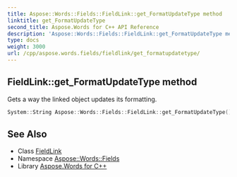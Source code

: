 ```yaml
---
title: Aspose::Words::Fields::FieldLink::get_FormatUpdateType method
linktitle: get_FormatUpdateType
second_title: Aspose.Words for C++ API Reference
description: 'Aspose::Words::Fields::FieldLink::get_FormatUpdateType method. Gets a way the linked object updates its formatting in C++.'
type: docs
weight: 3000
url: /cpp/aspose.words.fields/fieldlink/get_formatupdatetype/
---
```

## FieldLink::get_FormatUpdateType method


Gets a way the linked object updates its formatting.

```cpp
System::String Aspose::Words::Fields::FieldLink::get_FormatUpdateType()
```

## See Also

* Class [FieldLink](../)
* Namespace [Aspose::Words::Fields](../../)
* Library [Aspose.Words for C++](../../../)
